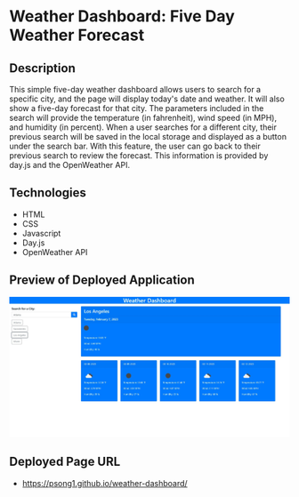 # Weather Dashboard: Five Day Weather Forecast

## Description

This simple five-day weather dashboard allows users to search for a specific city, and the page will display today's date and weather. It will also show a five-day forecast for that city. The parameters included in the search will provide the temperature (in fahrenheit), wind speed (in MPH), and humidity (in percent). When a user searches for a different city, their previous search will be saved in the local storage and displayed as a button under the search bar. With this feature, the user can go back to their previous search to review the forecast. This information is provided by day.js and the OpenWeather API.

## Technologies 

* HTML
* CSS
* Javascript
* Day.js
* OpenWeather API

## Preview of Deployed Application

![img](/assets/images/weather-preview.jpg)

## Deployed Page URL

* https://psong1.github.io/weather-dashboard/
